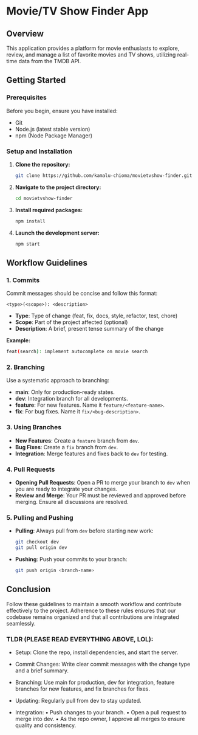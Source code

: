 # Movie/TV Show Finder App

## Overview
This application provides a platform for movie enthusiasts to explore, review, and manage a list of favorite movies and TV shows, utilizing real-time data from the TMDB API.

## Getting Started

### Prerequisites
Before you begin, ensure you have installed:
- Git
- Node.js (latest stable version)
- npm (Node Package Manager)

### Setup and Installation
1. **Clone the repository:**
   ```bash
   git clone https://github.com/kamalu-chioma/movietvshow-finder.git

   ```
2. **Navigate to the project directory:**
   ```bash
   cd movietvshow-finder
   ```
3. **Install required packages:**
   ```bash
   npm install
   ```
4. **Launch the development server:**
   ```bash
   npm start
   ```

## Workflow Guidelines

### 1. Commits
Commit messages should be concise and follow this format:
```plaintext
<type>(<scope>): <description>
```
- **Type**: Type of change (feat, fix, docs, style, refactor, test, chore)
- **Scope**: Part of the project affected (optional)
- **Description**: A brief, present tense summary of the change

**Example:**
```bash
feat(search): implement autocomplete on movie search
```

### 2. Branching
Use a systematic approach to branching:
- **main**: Only for production-ready states.
- **dev**: Integration branch for all developments.
- **feature**: For new features. Name it `feature/<feature-name>`.
- **fix**: For bug fixes. Name it `fix/<bug-description>`.

### 3. Using Branches
- **New Features**: Create a `feature` branch from `dev`.
- **Bug Fixes**: Create a `fix` branch from `dev`.
- **Integration**: Merge features and fixes back to `dev` for testing.

### 4. Pull Requests
- **Opening Pull Requests**: Open a PR to merge your branch to `dev` when you are ready to integrate your changes.
- **Review and Merge**: Your PR must be reviewed and approved before merging. Ensure all discussions are resolved.

### 5. Pulling and Pushing
- **Pulling**: Always pull from `dev` before starting new work:
  ```bash
  git checkout dev
  git pull origin dev
  ```
- **Pushing**: Push your commits to your branch:
  ```bash
  git push origin <branch-name>
  ```

## Conclusion
Follow these guidelines to maintain a smooth workflow and contribute effectively to the project. Adherence to these rules ensures that our codebase remains organized and that all contributions are integrated seamlessly.

### TLDR (PLEASE READ EVERYTHING ABOVE, LOL):

- Setup: Clone the repo, install dependencies, and start the server.
  
- Commit Changes: Write clear commit messages with the change type and a brief summary.

- Branching: Use main for production, dev for integration, feature branches for new features, and fix branches for fixes.
  
- Updating: Regularly pull from dev to stay updated.

- Integration:
•	Push changes to your branch.
•	Open a pull request to merge into dev.
•	As the repo owner, I approve all merges to ensure quality and consistency.



